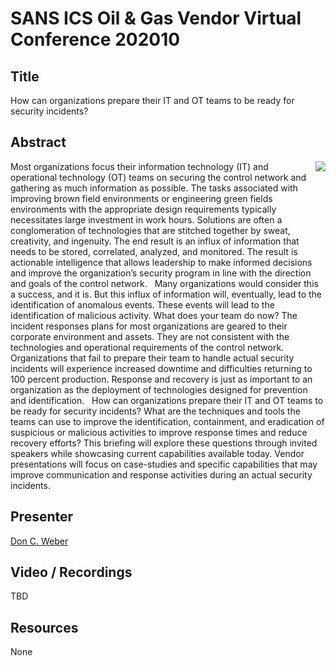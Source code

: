 # SANS ICS Oil & Gas Vendor Virtual Conference 202010

## Title

How can organizations prepare their IT and OT teams to be ready for security incidents?

## Abstract

<img align="right" src="https://www.cutawaysecurity.com/wp-content/uploads/2019/08/logo.png" /> Most organizations focus their information technology (IT) and operational technology (OT) teams on securing the control network and gathering as much information as possible. The tasks associated with improving brown field environments or engineering green fields environments with the appropriate design requirements typically necessitates large investment in work hours. Solutions are often a conglomeration of technologies that are stitched together by sweat, creativity, and ingenuity. The end result is an influx of information that needs to be stored, correlated, analyzed, and monitored. The result is actionable intelligence that allows leadership to make informed decisions and improve the organization’s security program in line with the direction and goals of the control network.
 
Many organizations would consider this a success, and it is. But this influx of information will, eventually, lead to the identification of anomalous events. These events will lead to the identification of malicious activity. What does your team do now? The incident responses plans for most organizations are geared to their corporate environment and assets. They are not consistent with the technologies and operational requirements of the control network. Organizations that fail to prepare their team to handle actual security incidents will experience increased downtime and difficulties returning to 100 percent production. Response and recovery is just as important to an organization as the deployment of technologies designed for prevention and identification.
 
How can organizations prepare their IT and OT teams to be ready for security incidents? What are the techniques and tools the teams can use to improve the identification, containment, and eradication of suspicious or malicious activities to improve response times and reduce recovery efforts? This briefing will explore these questions through invited speakers while showcasing current capabilities available today. Vendor presentations will focus on case-studies and specific capabilities that may improve communication and response activities during an actual security incidents.

## Presenter

[Don C. Weber](https://twitter.com/cutaway)

## Video / Recordings

TBD

## Resources

None